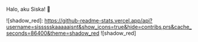 Halo, aku Siska! 👋

![shadow_red]: https://github-readme-stats.vercel.app/api?username=sissssskaaaaaisnt&show_icons=true&hide=contribs,prs&cache_seconds=86400&theme=shadow_red
![shadow_red]
